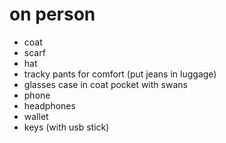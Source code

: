 # on person

- coat
- scarf
- hat
- tracky pants for comfort (put jeans in luggage)
- glasses case in coat pocket with swans
- phone
- headphones
- wallet
- keys (with usb stick)
